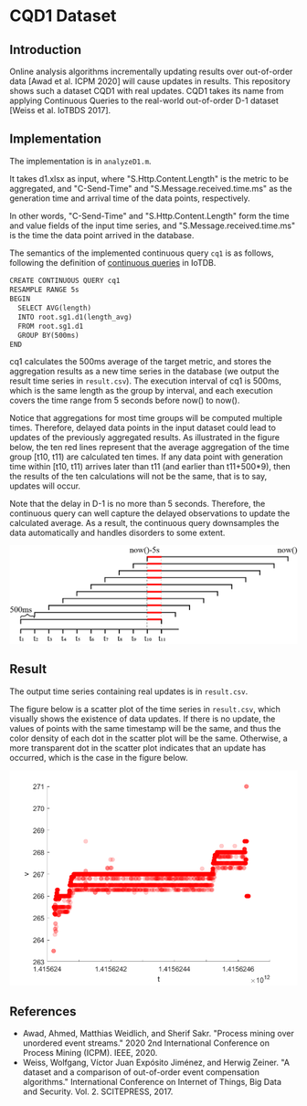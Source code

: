 # CQD1 Dataset

## Introduction
Online analysis algorithms incrementally updating results over out-of-order data [Awad et al. ICPM 2020] will cause updates in results. This repository shows such a dataset CQD1 with real updates. CQD1 takes its name from applying Continuous Queries to the real-world out-of-order D-1 dataset [Weiss et al. IoTBDS 2017].

## Implementation

The implementation is in `analyzeD1.m`.

It takes d1.xlsx as input, where "S.Http.Content.Length" is the metric to be aggregated, and "C-Send-Time" and "S.Message.received.time.ms" as the generation time and arrival time of the data points, respectively.

In other words, "C-Send-Time" and "S.Http.Content.Length" form the time and value fields of the input time series, 
and "S.Message.received.time.ms" is the time the data point arrived in the database.

The semantics of the implemented continuous query `cq1` is as follows, following the definition of [continuous queries](https://iotdb.apache.org/UserGuide/V1.1.x/Query-Data/Continuous-Query.html#configuring-time-range-for-resampling) in IoTDB.
```
CREATE CONTINUOUS QUERY cq1
RESAMPLE RANGE 5s
BEGIN
  SELECT AVG(length)
  INTO root.sg1.d1(length_avg)
  FROM root.sg1.d1
  GROUP BY(500ms)
END
```
cq1 calculates the 500ms average of the target metric, and stores the aggregation results as a new time series in the database (we output the result time series in `result.csv`). 
The execution interval of cq1 is 500ms, which is the same length as the group by interval, and each execution covers the time range from 5 seconds before now() to now().

Notice that aggregations for most time groups will be computed multiple times.
Therefore, delayed data points in the input dataset could lead to updates of the previously aggregated results.
As illustrated in the figure below, the ten red lines represent that the average aggregation of the time group [t10, t11) are calculated ten times.
If any data point with generation time within [t10, t11) arrives later than t11 (and earlier than t11+500*9), then the results of the ten calculations will not be the same, that is to say, updates will occur.

Note that the delay in D-1 is no more than 5 seconds. Therefore, the continuous query can well capture the delayed observations to update the calculated average. As a result, the continuous query downsamples the data automatically and handles disorders to some extent.





![cq1](cq1.png)



## Result
The output time series containing real updates is in `result.csv`.

The figure below is a scatter plot of the time series in `result.csv`, which visually shows the existence of data updates. If there is no update, the values of points with the same timestamp will be the same, and thus the color density of each dot in the scatter plot will be the same. Otherwise, a more transparent dot in the scatter plot indicates that an update has occurred, which is the case in the figure below.

![png](scatter_plot_showing_updates.png)

## References

- Awad, Ahmed, Matthias Weidlich, and Sherif Sakr. "Process mining over unordered event streams." 2020 2nd International Conference on Process Mining (ICPM). IEEE, 2020.
- Weiss, Wolfgang, Víctor Juan Expósito Jiménez, and Herwig Zeiner. "A dataset and a comparison of out-of-order event compensation algorithms." International Conference on Internet of Things, Big Data and Security. Vol. 2. SCITEPRESS, 2017.
